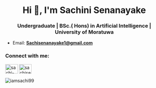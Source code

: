 <h1 align="center">Hi 👋, I'm Sachini Senanayake</h1>
<h3 align="center">Undergraduate | BSc.( Hons) in Artificial Intelligence | University of Moratuwa</h3>

- Email: **Sachisenanayake1@gmail.com**

<h3 align="left">Connect with me:</h3>
<p align="left">
<a href="https://linkedin.com/in/sachi-senanayake" target="blank"><img align="center" src="https://raw.githubusercontent.com/rahuldkjain/github-profile-readme-generator/master/src/images/icons/Social/linked-in-alt.svg" alt="sachi-senanayake" height="30" width="40" /></a>
<a href="https://www.hackerrank.com/sachisenanayake1" target="blank"><img align="center" src="https://raw.githubusercontent.com/rahuldkjain/github-profile-readme-generator/master/src/images/icons/Social/hackerrank.svg" alt="sachisenanayake1" height="30" width="40" /></a>
</p>
<p><img align="center" src="https://github-readme-stats.vercel.app/api/top-langs?username=iamsachi99&show_icons=true&locale=en&layout=compact" alt="iamsachi99" /></p>

